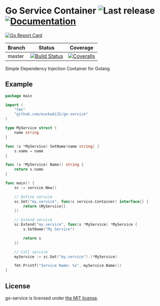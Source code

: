 Go Service Container ![Last release](https://img.shields.io/github/release/euskadi31/go-service.svg) [![Documentation](https://godoc.org/github.com/euskadi31/go-service?status.svg)](https://godoc.org/github.com/euskadi31/go-service)
====================

[![Go Report Card](https://goreportcard.com/badge/github.com/euskadi31/go-service)](https://goreportcard.com/report/github.com/euskadi31/go-service)

| Branch  | Status | Coverage |
|---------|--------|----------|
| master  | [![Build Status](https://img.shields.io/travis/euskadi31/go-service/master.svg)](https://travis-ci.org/euskadi31/go-service) | [![Coveralls](https://img.shields.io/coveralls/euskadi31/go-service/master.svg)](https://coveralls.io/github/euskadi31/go-service?branch=master) |


Simple Dependency Injection Container for Golang

## Example

```go
package main

import (
    "fmt"
    "github.com/euskadi31/go-service"
)

type MyService struct {
    name string
}

func (s *MyService) SetName(name string) {
    s.name = name
}

func (s *MyService) Name() string {
    return s.name
}

func main() {
    sc := service.New()

    // Define service
    sc.Set("my.service", func(c service.Container) interface{} {
        return &MyService{}
    })

    // Extend service
    sc.Extend("my.service", func(s *MyService) *MyService {
        s.SetName("My Service")

        return s
    })

    // Call service 
    myService := sc.Get("my.service").(*MyService)

    fmt.Printf("Service Name: %s", myService.Name())
}

```

## License

go-service is licensed under [the MIT license](LICENSE.md).
